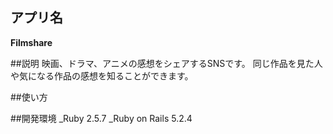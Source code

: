 ## アプリ名

__Filmshare__

##説明
映画、ドラマ、アニメの感想をシェアするSNSです。
同じ作品を見た人や気になる作品の感想を知ることができます。

##使い方

##開発環境
_Ruby 2.5.7
_Ruby on Rails 5.2.4
